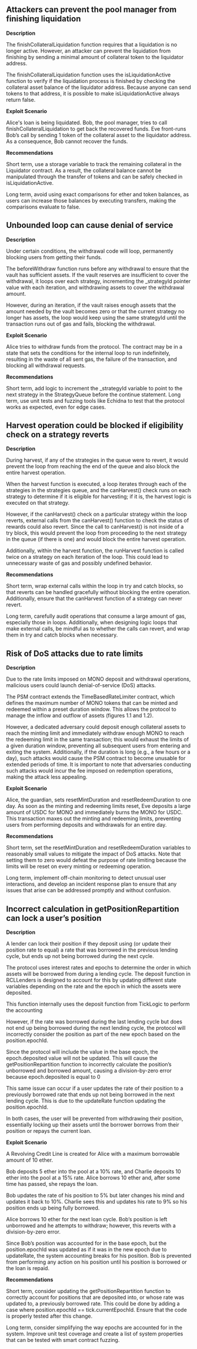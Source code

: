 ## Attackers can prevent the pool manager from finishing liquidation

**Description**

The finishCollateralLiquidation function requires that a liquidation is no longer active. However, an attacker can prevent the liquidation from finishing by sending a minimal amount of collateral token to the liquidator address.

The finishCollateralLiquidation function uses the isLiquidationActive function to verify if the liquidation process is finished by checking the collateral asset balance of the liquidator address. Because anyone can send tokens to that address, it is possible to make isLiquidationActive always return false.

**Exploit Scenario**

Alice's loan is being liquidated. Bob, the pool manager, tries to call finishCollateralLiquidation to get back the recovered funds. Eve front-runs Bob’s call by sending 1 token of the collateral asset to the liquidator address. As a consequence, Bob cannot recover the funds.

**Recommendations**

Short term, use a storage variable to track the remaining collateral in the Liquidator contract. As a result, the collateral balance cannot be manipulated through the transfer of tokens and can be safely checked in isLiquidationActive.

Long term, avoid using exact comparisons for ether and token balances, as users can increase those balances by executing transfers, making the comparisons evaluate to false.

## Unbounded loop can cause denial of service

**Description**

Under certain conditions, the withdrawal code will loop, permanently blocking users from getting their funds.

The beforeWithdraw function runs before any withdrawal to ensure that the vault has sufficient assets. If the vault reserves are insufficient to cover the withdrawal, it loops over each strategy, incrementing the _strategyId pointer value with each iteration, and withdrawing assets to cover the withdrawal amount.

However, during an iteration, if the vault raises enough assets that the amount needed by the vault becomes zero or that the current strategy no longer has assets, the loop would keep using the same strategyId until the transaction runs out of gas and fails, blocking the withdrawal.

**Exploit Scenario**

Alice tries to withdraw funds from the protocol. The contract may be in a state that sets the conditions for the internal loop to run indefinitely, resulting in the waste of all sent gas, the failure of the transaction, and blocking all withdrawal requests.

**Recommendations**

Short term, add logic to increment the _strategyId variable to point to the next strategy in the StrategyQueue before the continue statement. Long term, use unit tests and fuzzing tools like Echidna to test that the protocol works as expected, even for edge cases.

## Harvest operation could be blocked if eligibility check on a strategy reverts

**Description**

During harvest, if any of the strategies in the queue were to revert, it would prevent the loop from reaching the end of the queue and also block the entire harvest operation.

When the harvest function is executed, a loop iterates through each of the strategies in the strategies queue, and the canHarvest() check runs on each strategy to determine if it is eligible for harvesting; if it is, the harvest logic is executed on that strategy.

However, if the canHarvest() check on a particular strategy within the loop reverts, external calls from the canHarvest() function to check the status of rewards could also revert. Since the call to canHarvest() is not inside of a try block, this would prevent the loop from proceeding to the next strategy in the queue (if there is one) and would block the entire harvest operation.

Additionally, within the harvest function, the runHarvest function is called twice on a strategy on each iteration of the loop. This could lead to unnecessary waste of gas and possibly undefined behavior.

**Recommendations**

Short term, wrap external calls within the loop in try and catch blocks, so that reverts can be handled gracefully without blocking the entire operation. Additionally, ensure that the canHarvest function of a strategy can never revert.

Long term, carefully audit operations that consume a large amount of gas, especially those in loops. Additionally, when designing logic loops that make external calls, be mindful as to whether the calls can revert, and wrap them in try and catch blocks when necessary.

## Risk of DoS attacks due to rate limits

**Description**

Due to the rate limits imposed on MONO deposit and withdrawal operations, malicious users could launch denial-of-service (DoS) attacks.

The PSM contract extends the TimeBasedRateLimiter contract, which defines the maximum number of MONO tokens that can be minted and redeemed within a preset duration window. This allows the protocol to manage the inflow and outflow of assets (figures 1.1 and 1.2).

However, a dedicated adversary could deposit enough collateral assets to reach the minting limit and immediately withdraw enough MONO to reach the redeeming limit in the same transaction; this would exhaust the limits of a given duration window, preventing all subsequent users from entering and exiting the system. Additionally, if the duration is long (e.g., a few hours or a day), such attacks would cause the PSM contract to become unusable for extended periods of time. It is important to note that adversaries conducting such attacks would incur the fee imposed on redemption operations, making the attack less appealing.

**Exploit Scenario**

Alice, the guardian, sets resetMintDuration and resetRedeemDuration to one day. As soon as the minting and redeeming limits reset, Eve deposits a large amount of USDC for MONO and immediately burns the MONO for USDC. This transaction maxes out the minting and redeeming limits, preventing users from performing deposits and withdrawals for an entire day.

**Recommendations**

Short term, set the resetMintDuration and resetRedeemDuration variables to reasonably small values to mitigate the impact of DoS attacks. Note that setting them to zero would defeat the purpose of rate limiting because the limits will be reset on every minting or redeeming operation.

Long term, implement off-chain monitoring to detect unusual user interactions, and develop an incident response plan to ensure that any issues that arise can be addressed promptly and without confusion.

## Incorrect calculation in getPositionRepartition can lock a user’s position

**Description**

A lender can lock their position if they deposit using (or update their position rate to equal) a rate that was borrowed in the previous lending cycle, but ends up not being borrowed during the next cycle.

The protocol uses interest rates and epochs to determine the order in which assets will be borrowed from during a lending cycle. The deposit function in RCLLenders is designed to account for this by updating different state variables depending on the rate and the epoch in which the assets were deposited.

This function internally uses the deposit function from TickLogic to perform the accounting

However, if the rate was borrowed during the last lending cycle but does not end up being borrowed during the next lending cycle, the protocol will incorrectly consider the position as part of the new epoch based on the position.epochId.

Since the protocol will include the value in the base epoch, the epoch.deposited value will not be updated. This will cause the getPositionRepartition function to incorrectly calculate the position’s unborrowed and borrowed amount, causing a division-by-zero error because epoch.deposited is equal to 0

This same issue can occur if a user updates the rate of their position to a previously borrowed rate that ends up not being borrowed in the next lending cycle. This is due to the updateRate function updating the position.epochId.

In both cases, the user will be prevented from withdrawing their position, essentially locking up their assets until the borrower borrows from their position or repays the current loan.

**Exploit Scenario**

A Revolving Credit Line is created for Alice with a maximum borrowable amount of 10 ether.

Bob deposits 5 ether into the pool at a 10% rate, and Charlie deposits 10 ether into the pool at a 15% rate. Alice borrows 10 ether and, after some time has passed, she repays the loan.

Bob updates the rate of his position to 5% but later changes his mind and updates it back to 10%. Charlie sees this and updates his rate to 9% so his position ends up being fully borrowed.

Alice borrows 10 ether for the next loan cycle. Bob’s position is left unborrowed and he attempts to withdraw; however, this reverts with a division-by-zero error.

Since Bob’s position was accounted for in the base epoch, but the position.epochId was updated as if it was in the new epoch due to updateRate, the system accounting breaks for his position. Bob is prevented from performing any action on his position until his position is borrowed or the loan is repaid.

**Recommendations**

Short term, consider updating the getPositionRepartition function to correctly account for positions that are deposited into, or whose rate was updated to, a previously borrowed rate. This could be done by adding a case where position.epochId == tick.currentEpochId. Ensure that the code is properly tested after this change.

Long term, consider simplifying the way epochs are accounted for in the system. Improve unit test coverage and create a list of system properties that can be tested with smart contract fuzzing.
